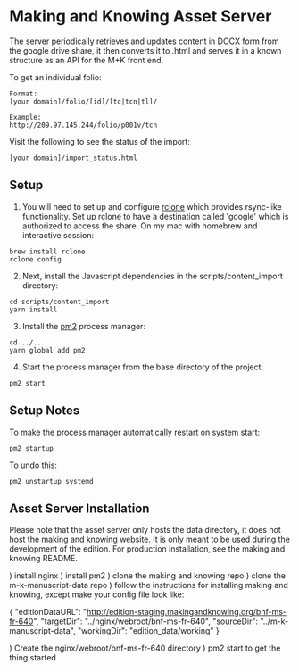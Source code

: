 Making and Knowing Asset Server
================

The server periodically retrieves and updates content in DOCX form from the google drive share, it then converts it to .html and serves it in a known structure as an API for the M+K front end.

To get an individual folio:
```
Format:  
[your domain]/folio/[id]/[tc|tcn|tl]/

Example:  
http://209.97.145.244/folio/p001v/tcn
```

Visit the following to see the status of the import:  
```
[your domain]/import_status.html
```

Setup
-----
1. You will need to set up and configure [rclone](https://rclone.org/) which provides rsync-like functionality. Set up rclone to have a destination called 'google' which is authorized to access the share. On my mac with homebrew and interactive session:  
```
brew install rclone  
rclone config
```

2. Next, install the Javascript dependencies in the scripts/content_import directory:
```
cd scripts/content_import
yarn install
```

3. Install the [pm2](https://pm2.io/) process manager: 

```
cd ../..
yarn global add pm2
```

4. Start the process manager from the base directory of the project:

```
pm2 start
```

Setup Notes
------------

To make the process manager automatically restart on system start:

```
pm2 startup
```

To undo this:

```
pm2 unstartup systemd
```

Asset Server Installation
-------

Please note that the asset server only hosts the data directory, it does not host the making and knowing website. It is only meant to be used during the development of the edition. For production installation, see the making and knowing README.


) install nginx
) install pm2
) clone the making and knowing repo
) clone the m-k-manuscript-data repo
) follow the instructions for installing making and knowing, except make your config file look like:

{
    "editionDataURL": "http://edition-staging.makingandknowing.org/bnf-ms-fr-640",
    "targetDir": "../nginx/webroot/bnf-ms-fr-640",
    "sourceDir": "../m-k-manuscript-data",
    "workingDir": "edition_data/working"
}

) Create the nginx/webroot/bnf-ms-fr-640 directory
) pm2 start to get the thing started



